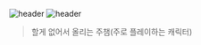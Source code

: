 ![header](https://capsule-render.vercel.app/api?type=Waving&color=4e63d6&height=200&section=header&text=경래와_예성&fontSize=50&animation=fadeIn&fontColor=DDDDDD)
![header](https://blog.kakaocdn.net/dn/b04wmN/btrpPUUTlsc/BwUxKzSYXKAyzFIv4jKH11/img.png)

> 할게 없어서 올리는 주챔(주로 플레이하는 캐릭터)